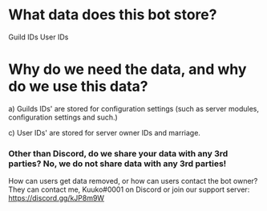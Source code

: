 # What data does this bot store?
Guild IDs
User IDs

# Why do we need the data, and why do we use this data?

a) Guilds IDs' are stored for configuration settings (such as server modules, configuration settings and such.)

c) User IDs' are stored for server owner IDs and marriage.

### Other than Discord, do we share your data with any 3rd parties? No, we do not share data with any 3rd parties!

How can users get data removed, or how can users contact the bot owner? \
They can contact me, Kuuko#0001 on Discord or join our support server: https://discord.gg/kJP8m9W
